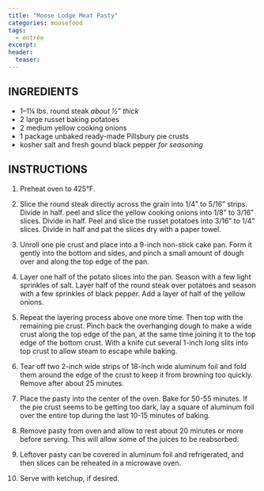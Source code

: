 ```yaml
---
title: "Moose Lodge Meat Pasty"
categories: moosefood
tags: 
  - entrée
excerpt: 
header:
  teaser:
---
```


## INGREDIENTS
* 1–1¼ lbs. round steak *about ½” thick*
* 2 large russet baking potatoes
* 2 medium yellow cooking onions
* 1 package unbaked ready-made Pillsbury pie crusts
* kosher salt and fresh gound black pepper *for seasoning*

## INSTRUCTIONS
1. Preheat oven to 425°F.

2. Slice the round steak directly across the grain into 1/4” to 5/16” strips. Divide in half. peel and slice the yellow cooking onions into 1/8” to 3/16” slices. Divide in half. Peel and slice the russet potatoes into 3/16” to 1/4” slices. Divide in half and pat the slices dry with a paper towel.

3. Unroll one pie crust and place into a 9-inch non-stick cake pan. Form it gently into the bottom and sides, and pinch a small amount of dough over and along the top edge of the pan.

4. Layer one half of the potato slices into the pan. Season with a few light sprinkles of salt. Layer half of the round steak over potatoes and season with a few sprinkles of black pepper. Add a layer of half of the yellow onions.

5. Repeat the layering process above one more time. Then top with the remaining pie crust. Pinch back the overhanging dough to make a wide crust along the top edge of the pan, at the same time joining it to the top edge of the bottom crust. With a knife cut several 1-inch long slits into top crust to allow steam to escape while baking.

6. Tear off two 2-inch wide strips of 18-inch wide aluminum foil and fold them around the edge of the crust to keep it from browning too quickly. Remove after about 25 minutes.

7. Place the pasty into the center of the oven. Bake for 50-55 minutes. If the pie crust seems to be getting too dark, lay a square of aluminum foil over the entire top during the last 10-15 minutes of baking.

8. Remove pasty from oven and allow to rest about 20 minutes or more before serving. This will allow some of the juices to be reabsorbed.

9. Leftover pasty can be covered in aluminum foil and refrigerated, and then slices can be reheated in a microwave oven.

10. Serve with ketchup, if desired.
